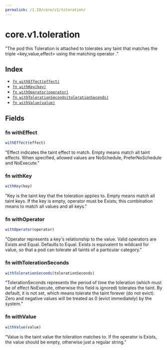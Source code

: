 ```yaml
---
permalink: /1.19/core/v1/toleration/
---
```


# core.v1.toleration

"The pod this Toleration is attached to tolerates any taint that matches the triple <key,value,effect> using the matching operator <operator>."

## Index

* [`fn withEffect(effect)`](#fn-witheffect)
* [`fn withKey(key)`](#fn-withkey)
* [`fn withOperator(operator)`](#fn-withoperator)
* [`fn withTolerationSeconds(tolerationSeconds)`](#fn-withtolerationseconds)
* [`fn withValue(value)`](#fn-withvalue)

## Fields

### fn withEffect

```ts
withEffect(effect)
```

"Effect indicates the taint effect to match. Empty means match all taint effects. When specified, allowed values are NoSchedule, PreferNoSchedule and NoExecute."

### fn withKey

```ts
withKey(key)
```

"Key is the taint key that the toleration applies to. Empty means match all taint keys. If the key is empty, operator must be Exists; this combination means to match all values and all keys."

### fn withOperator

```ts
withOperator(operator)
```

"Operator represents a key's relationship to the value. Valid operators are Exists and Equal. Defaults to Equal. Exists is equivalent to wildcard for value, so that a pod can tolerate all taints of a particular category."

### fn withTolerationSeconds

```ts
withTolerationSeconds(tolerationSeconds)
```

"TolerationSeconds represents the period of time the toleration (which must be of effect NoExecute, otherwise this field is ignored) tolerates the taint. By default, it is not set, which means tolerate the taint forever (do not evict). Zero and negative values will be treated as 0 (evict immediately) by the system."

### fn withValue

```ts
withValue(value)
```

"Value is the taint value the toleration matches to. If the operator is Exists, the value should be empty, otherwise just a regular string."